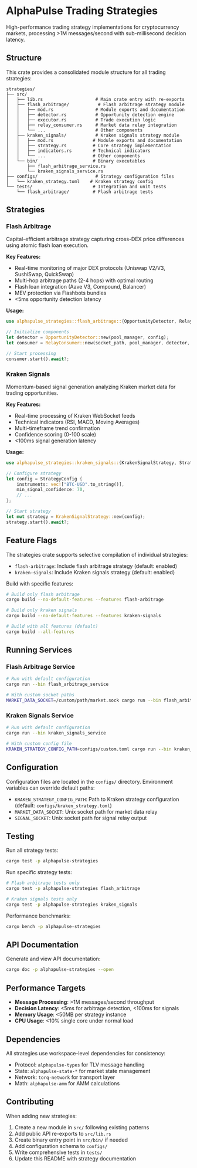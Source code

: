 # AlphaPulse Trading Strategies

High-performance trading strategy implementations for cryptocurrency markets, processing >1M messages/second with sub-millisecond decision latency.

## Structure

This crate provides a consolidated module structure for all trading strategies:

```
strategies/
├── src/
│   ├── lib.rs                    # Main crate entry with re-exports
│   ├── flash_arbitrage/           # Flash arbitrage strategy module
│   │   ├── mod.rs                # Module exports and documentation
│   │   ├── detector.rs           # Opportunity detection engine
│   │   ├── executor.rs           # Trade execution logic
│   │   ├── relay_consumer.rs     # Market data relay integration
│   │   └── ...                   # Other components
│   ├── kraken_signals/           # Kraken signals strategy module  
│   │   ├── mod.rs               # Module exports and documentation
│   │   ├── strategy.rs          # Core strategy implementation
│   │   ├── indicators.rs        # Technical indicators
│   │   └── ...                  # Other components
│   └── bin/                     # Binary executables
│       ├── flash_arbitrage_service.rs
│       └── kraken_signals_service.rs
├── configs/                      # Strategy configuration files
│   └── kraken_strategy.toml    # Kraken strategy config
└── tests/                       # Integration and unit tests
    └── flash_arbitrage/         # Flash arbitrage tests
```

## Strategies

### Flash Arbitrage
Capital-efficient arbitrage strategy capturing cross-DEX price differences using atomic flash loan execution.

**Key Features:**
- Real-time monitoring of major DEX protocols (Uniswap V2/V3, SushiSwap, QuickSwap)
- Multi-hop arbitrage paths (2-4 hops) with optimal routing
- Flash loan integration (Aave V3, Compound, Balancer)
- MEV protection via Flashbots bundles
- <5ms opportunity detection latency

**Usage:**
```rust
use alphapulse_strategies::flash_arbitrage::{OpportunityDetector, RelayConsumer, SignalOutput};

// Initialize components
let detector = OpportunityDetector::new(pool_manager, config);
let consumer = RelayConsumer::new(socket_path, pool_manager, detector, signal_output);

// Start processing
consumer.start().await?;
```

### Kraken Signals
Momentum-based signal generation analyzing Kraken market data for trading opportunities.

**Key Features:**
- Real-time processing of Kraken WebSocket feeds
- Technical indicators (RSI, MACD, Moving Averages)
- Multi-timeframe trend confirmation
- Confidence scoring (0-100 scale)
- <100ms signal generation latency

**Usage:**
```rust
use alphapulse_strategies::kraken_signals::{KrakenSignalStrategy, StrategyConfig};

// Configure strategy
let config = StrategyConfig {
    instruments: vec!["BTC-USD".to_string()],
    min_signal_confidence: 70,
    // ...
};

// Start strategy
let mut strategy = KrakenSignalStrategy::new(config);
strategy.start().await?;
```

## Feature Flags

The strategies crate supports selective compilation of individual strategies:

- `flash-arbitrage`: Include flash arbitrage strategy (default: enabled)
- `kraken-signals`: Include Kraken signals strategy (default: enabled)

Build with specific features:
```bash
# Build only flash arbitrage
cargo build --no-default-features --features flash-arbitrage

# Build only kraken signals  
cargo build --no-default-features --features kraken-signals

# Build with all features (default)
cargo build --all-features
```

## Running Services

### Flash Arbitrage Service
```bash
# Run with default configuration
cargo run --bin flash_arbitrage_service

# With custom socket paths
MARKET_DATA_SOCKET=/custom/path/market.sock cargo run --bin flash_arbitrage_service
```

### Kraken Signals Service
```bash
# Run with default configuration
cargo run --bin kraken_signals_service

# With custom config file
KRAKEN_STRATEGY_CONFIG_PATH=configs/custom.toml cargo run --bin kraken_signals_service
```

## Configuration

Configuration files are located in the `configs/` directory. Environment variables can override default paths:

- `KRAKEN_STRATEGY_CONFIG_PATH`: Path to Kraken strategy configuration (default: `configs/kraken_strategy.toml`)
- `MARKET_DATA_SOCKET`: Unix socket path for market data relay
- `SIGNAL_SOCKET`: Unix socket path for signal relay output

## Testing

Run all strategy tests:
```bash
cargo test -p alphapulse-strategies
```

Run specific strategy tests:
```bash
# Flash arbitrage tests only
cargo test -p alphapulse-strategies flash_arbitrage

# Kraken signals tests only  
cargo test -p alphapulse-strategies kraken_signals
```

Performance benchmarks:
```bash
cargo bench -p alphapulse-strategies
```

## API Documentation

Generate and view API documentation:
```bash
cargo doc -p alphapulse-strategies --open
```

## Performance Targets

- **Message Processing**: >1M messages/second throughput
- **Decision Latency**: <5ms for arbitrage detection, <100ms for signals
- **Memory Usage**: <50MB per strategy instance
- **CPU Usage**: <10% single core under normal load

## Dependencies

All strategies use workspace-level dependencies for consistency:
- Protocol: `alphapulse-types` for TLV message handling
- State: `alphapulse-state-*` for market state management
- Network: `torq-network` for transport layer
- Math: `alphapulse-amm` for AMM calculations

## Contributing

When adding new strategies:
1. Create a new module in `src/` following existing patterns
2. Add public API re-exports to `src/lib.rs`
3. Create binary entry point in `src/bin/` if needed
4. Add configuration schema to `configs/`
5. Write comprehensive tests in `tests/`
6. Update this README with strategy documentation